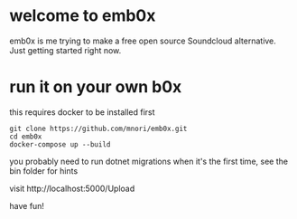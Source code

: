 # welcome to emb0x
emb0x is me trying to make a free open source Soundcloud alternative. Just getting started right now.

# run it on your own b0x
this requires docker to be installed first
```
git clone https://github.com/mnori/emb0x.git
cd emb0x
docker-compose up --build
```

you probably need to run dotnet migrations when it's the first time, see the bin folder for hints

visit http://localhost:5000/Upload

have fun!
